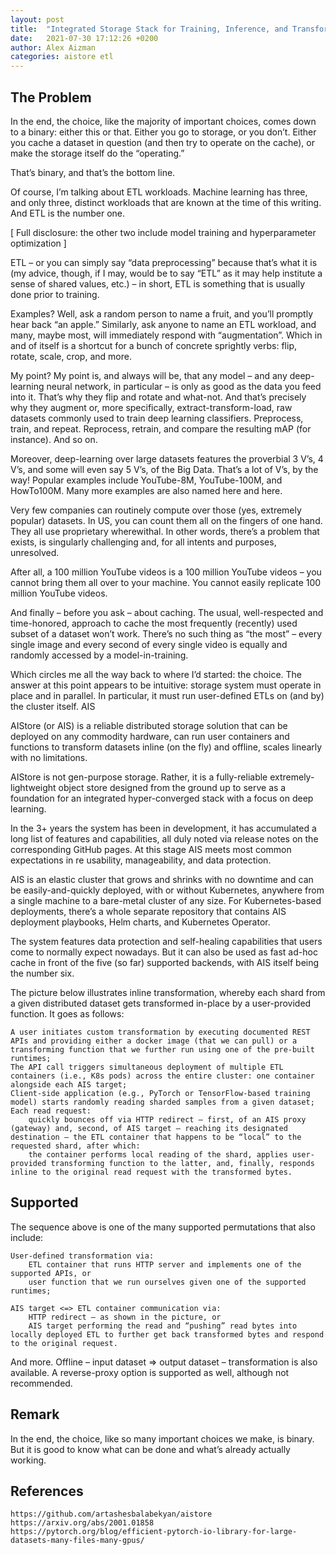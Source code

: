 ```yaml
---
layout: post
title:  "Integrated Storage Stack for Training, Inference, and Transformations"
date:   2021-07-30 17:12:26 +0200
author: Alex Aizman
categories: aistore etl
---
```


## The Problem

In the end, the choice, like the majority of important choices, comes down to a binary: either this or that. Either you go to storage, or you don’t. Either you cache a dataset in question (and then try to operate on the cache), or make the storage itself do the “operating.”

That’s binary, and that’s the bottom line.

Of course, I’m talking about ETL workloads. Machine learning has three, and only three, distinct workloads that are known at the time of this writing. And ETL is the number one.

[ Full disclosure: the other two include model training and hyperparameter optimization ]

ETL – or you can simply say “data preprocessing” because that’s what it is (my advice, though, if I may, would be to say “ETL” as it may help institute a sense of shared values, etc.) – in short, ETL is something that is usually done prior to training.

Examples? Well, ask a random person to name a fruit, and you’ll promptly hear back “an apple.” Similarly, ask anyone to name an ETL workload, and many, maybe most, will immediately respond with “augmentation”. Which in and of itself is a shortcut for a bunch of concrete sprightly verbs: flip, rotate, scale, crop, and more.

My point? My point is, and always will be, that any model – and any deep-learning neural network, in particular – is only as good as the data you feed into it. That’s why they flip and rotate and what-not. And that’s precisely why they augment or, more specifically, extract-transform-load, raw datasets commonly used to train deep learning classifiers. Preprocess, train, and repeat. Reprocess, retrain, and compare the resulting mAP (for instance). And so on.

Moreover, deep-learning over large datasets features the proverbial 3 V’s, 4 V’s, and some will even say 5 V’s, of the Big Data. That’s a lot of V’s, by the way! Popular examples include YouTube-8M, YouTube-100M, and HowTo100M. Many more examples are also named here and here.

Very few companies can routinely compute over those (yes, extremely popular) datasets. In US, you can count them all on the fingers of one hand. They all use proprietary wherewithal. In other words, there’s a problem that exists, is singularly challenging and, for all intents and purposes, unresolved.

After all, a 100 million YouTube videos is a 100 million YouTube videos – you cannot bring them all over to your machine. You cannot easily replicate 100 million YouTube videos.

And finally – before you ask – about caching. The usual, well-respected and time-honored, approach to cache the most frequently (recently) used subset of a dataset won’t work. There’s no such thing as “the most” – every single image and every second of every single video is equally and randomly accessed by a model-in-training.

Which circles me all the way back to where I’d started: the choice. The answer at this point appears to be intuitive: storage system must operate in place and in parallel. In particular, it must run user-defined ETLs on (and by) the cluster itself.
AIS

AIStore (or AIS) is a reliable distributed storage solution that can be deployed on any commodity hardware, can run user containers and functions to transform datasets inline (on the fly) and offline, scales linearly with no limitations.

AIStore is not gen-purpose storage. Rather, it is a fully-reliable extremely-lightweight object store designed from the ground up to serve as a foundation for an integrated hyper-converged stack with a focus on deep learning.

In the 3+ years the system has been in development, it has accumulated a long list of features and capabilities, all duly noted via release notes on the corresponding GitHub pages. At this stage AIS meets most common expectations in re usability, manageability, and data protection.

AIS is an elastic cluster that grows and shrinks with no downtime and can be easily-and-quickly deployed, with or without Kubernetes, anywhere from a single machine to a bare-metal cluster of any size. For Kubernetes-based deployments, there’s a whole separate repository that contains AIS deployment playbooks, Helm charts, and Kubernetes Operator.

The system features data protection and self-healing capabilities that users come to normally expect nowadays. But it can also be used as fast ad-hoc cache in front of the five (so far) supported backends, with AIS itself being the number six.

The picture below illustrates inline transformation, whereby each shard from a given distributed dataset gets transformed in-place by a user-provided function. It goes as follows:

    A user initiates custom transformation by executing documented REST APIs and providing either a docker image (that we can pull) or a transforming function that we further run using one of the pre-built runtimes;
    The API call triggers simultaneous deployment of multiple ETL containers (i.e., K8s pods) across the entire cluster: one container alongside each AIS target;
    Client-side application (e.g., PyTorch or TensorFlow-based training model) starts randomly reading sharded samples from a given dataset;
    Each read request:
        quickly bounces off via HTTP redirect – first, of an AIS proxy (gateway) and, second, of AIS target – reaching its designated destination – the ETL container that happens to be “local” to the requested shard, after which:
        the container performs local reading of the shard, applies user-provided transforming function to the latter, and, finally, responds inline to the original read request with the transformed bytes.

## Supported

The sequence above is one of the many supported permutations that also include:

    User-defined transformation via:
        ETL container that runs HTTP server and implements one of the supported APIs, or
        user function that we run ourselves given one of the supported runtimes;

    AIS target <=> ETL container communication via:
        HTTP redirect – as shown in the picture, or
        AIS target performing the read and “pushing” read bytes into locally deployed ETL to further get back transformed bytes and respond to the original request.

And more. Offline – input dataset => output dataset – transformation is also available. A reverse-proxy option is supported as well, although not recommended.

## Remark

In the end, the choice, like so many important choices we make, is binary. But it is good to know what can be done and what’s already actually working.

## References

    https://github.com/artashesbalabekyan/aistore
    https://arxiv.org/abs/2001.01858
    https://pytorch.org/blog/efficient-pytorch-io-library-for-large-datasets-many-files-many-gpus/


